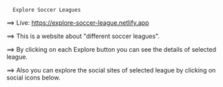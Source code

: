       Explore Soccer Leagues
      
      
==> Live: https://explore-soccer-league.netlify.app

==> This is a website about "different soccer leagues".

==> By clicking on each Explore button you can see the details of selected league.

==> Also you can explore the social sites of selected league by clicking on social icons below.
